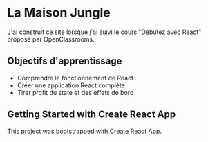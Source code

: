 # La Maison Jungle

J'ai construit ce site lorsque j'ai suivi le cours "Débutez avec React" proposé par OpenClassrooms.



## Objectifs d'apprentissage

- Comprendre le fonctionnement de React
- Créer une application React complète
- Tirer profit du state et des effets de bord



## Getting Started with Create React App

This project was bootstrapped with [Create React App](https://github.com/facebook/create-react-app).
